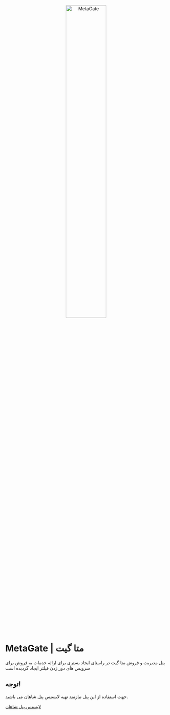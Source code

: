 <div style="text-align: center;">
    <img src="https://metastorage.storage.iran.liara.space/metagate.svg" alt="MetaGate" width="50%">
</div>

# MetaGate | متا گیت

پنل مدیریت و فروش متا گیت در راستای ایجاد بستری برای ارائه خدمات به فروش برای سرویس های دور زدن فیلتر ایجاد گردیده است
## توجه!

جهت استفاده از این پنل نیازمند تهیه لایسنس پنل شاهان می باشید.

[لایسنس پنل شاهان](https://shahanpanel.online/)
